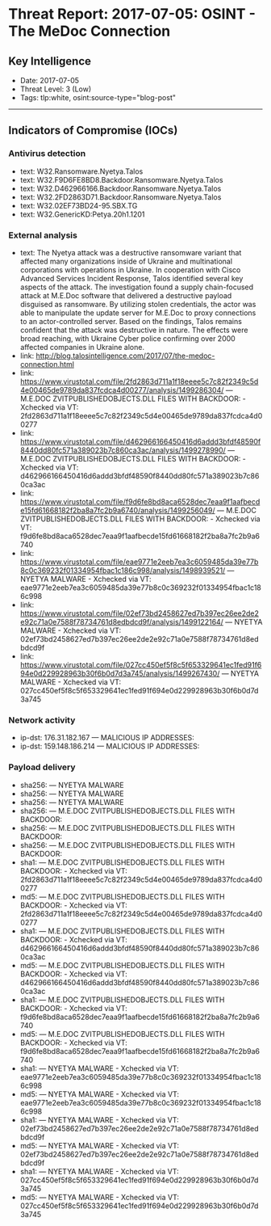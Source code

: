 # Threat Report: 2017-07-05: OSINT - The MeDoc Connection


## Key Intelligence
* Date: 2017-07-05
* Threat Level: 3 (Low)
* Tags: tlp:white, osint:source-type="blog-post"

---

## Indicators of Compromise (IOCs)
### Antivirus detection
* text: W32.Ransomware.Nyetya.Talos
* text: W32.F9D6FE8BD8.Backdoor.Ransomware.Nyetya.Talos
* text: W32.D462966166.Backdoor.Ransomware.Nyetya.Talos
* text: W32.2FD2863D71.Backdoor.Ransomware.Nyetya.Talos
* text: W32.02EF73BD24-95.SBX.TG
* text: W32.GenericKD:Petya.20h1.1201

### External analysis
* text: The Nyetya attack was a destructive ransomware variant that affected many organizations inside of Ukraine and multinational corporations with operations in Ukraine. In cooperation with Cisco Advanced Services Incident Response, Talos identified several key aspects of the attack. The investigation found a supply chain-focused attack at M.E.Doc software that delivered a destructive payload disguised as ransomware. By utilizing stolen credentials, the actor was able to manipulate the update server for M.E.Doc to proxy connections to an actor-controlled server. Based on the findings, Talos remains confident that the attack was destructive in nature. The effects were broad reaching, with Ukraine Cyber police confirming over 2000 affected companies in Ukraine alone.
* link: http://blog.talosintelligence.com/2017/07/the-medoc-connection.html
* link: https://www.virustotal.com/file/2fd2863d711a1f18eeee5c7c82f2349c5d4e00465de9789da837fcdca4d00277/analysis/1499286304/ — M.E.DOC ZVITPUBLISHEDOBJECTS.DLL FILES WITH BACKDOOR: - Xchecked via VT: 2fd2863d711a1f18eeee5c7c82f2349c5d4e00465de9789da837fcdca4d00277
* link: https://www.virustotal.com/file/d462966166450416d6addd3bfdf48590f8440dd80fc571a389023b7c860ca3ac/analysis/1499278990/ — M.E.DOC ZVITPUBLISHEDOBJECTS.DLL FILES WITH BACKDOOR: - Xchecked via VT: d462966166450416d6addd3bfdf48590f8440dd80fc571a389023b7c860ca3ac
* link: https://www.virustotal.com/file/f9d6fe8bd8aca6528dec7eaa9f1aafbecde15fd61668182f2ba8a7fc2b9a6740/analysis/1499256049/ — M.E.DOC ZVITPUBLISHEDOBJECTS.DLL FILES WITH BACKDOOR: - Xchecked via VT: f9d6fe8bd8aca6528dec7eaa9f1aafbecde15fd61668182f2ba8a7fc2b9a6740
* link: https://www.virustotal.com/file/eae9771e2eeb7ea3c6059485da39e77b8c0c369232f01334954fbac1c186c998/analysis/1498939521/ — NYETYA MALWARE - Xchecked via VT: eae9771e2eeb7ea3c6059485da39e77b8c0c369232f01334954fbac1c186c998
* link: https://www.virustotal.com/file/02ef73bd2458627ed7b397ec26ee2de2e92c71a0e7588f78734761d8edbdcd9f/analysis/1499122164/ — NYETYA MALWARE - Xchecked via VT: 02ef73bd2458627ed7b397ec26ee2de2e92c71a0e7588f78734761d8edbdcd9f
* link: https://www.virustotal.com/file/027cc450ef5f8c5f653329641ec1fed91f694e0d229928963b30f6b0d7d3a745/analysis/1499267430/ — NYETYA MALWARE - Xchecked via VT: 027cc450ef5f8c5f653329641ec1fed91f694e0d229928963b30f6b0d7d3a745

### Network activity
* ip-dst: 176.31.182.167 — MALICIOUS IP ADDRESSES:
* ip-dst: 159.148.186.214 — MALICIOUS IP ADDRESSES:

### Payload delivery
* sha256: <sha256> — NYETYA MALWARE
* sha256: <sha256> — NYETYA MALWARE
* sha256: <sha256> — NYETYA MALWARE
* sha256: <sha256> — M.E.DOC ZVITPUBLISHEDOBJECTS.DLL FILES WITH BACKDOOR:
* sha256: <sha256> — M.E.DOC ZVITPUBLISHEDOBJECTS.DLL FILES WITH BACKDOOR:
* sha256: <sha256> — M.E.DOC ZVITPUBLISHEDOBJECTS.DLL FILES WITH BACKDOOR:
* sha1: <sha1> — M.E.DOC ZVITPUBLISHEDOBJECTS.DLL FILES WITH BACKDOOR: - Xchecked via VT: 2fd2863d711a1f18eeee5c7c82f2349c5d4e00465de9789da837fcdca4d00277
* md5: <md5> — M.E.DOC ZVITPUBLISHEDOBJECTS.DLL FILES WITH BACKDOOR: - Xchecked via VT: 2fd2863d711a1f18eeee5c7c82f2349c5d4e00465de9789da837fcdca4d00277
* sha1: <sha1> — M.E.DOC ZVITPUBLISHEDOBJECTS.DLL FILES WITH BACKDOOR: - Xchecked via VT: d462966166450416d6addd3bfdf48590f8440dd80fc571a389023b7c860ca3ac
* md5: <md5> — M.E.DOC ZVITPUBLISHEDOBJECTS.DLL FILES WITH BACKDOOR: - Xchecked via VT: d462966166450416d6addd3bfdf48590f8440dd80fc571a389023b7c860ca3ac
* sha1: <sha1> — M.E.DOC ZVITPUBLISHEDOBJECTS.DLL FILES WITH BACKDOOR: - Xchecked via VT: f9d6fe8bd8aca6528dec7eaa9f1aafbecde15fd61668182f2ba8a7fc2b9a6740
* md5: <md5> — M.E.DOC ZVITPUBLISHEDOBJECTS.DLL FILES WITH BACKDOOR: - Xchecked via VT: f9d6fe8bd8aca6528dec7eaa9f1aafbecde15fd61668182f2ba8a7fc2b9a6740
* sha1: <sha1> — NYETYA MALWARE - Xchecked via VT: eae9771e2eeb7ea3c6059485da39e77b8c0c369232f01334954fbac1c186c998
* md5: <md5> — NYETYA MALWARE - Xchecked via VT: eae9771e2eeb7ea3c6059485da39e77b8c0c369232f01334954fbac1c186c998
* sha1: <sha1> — NYETYA MALWARE - Xchecked via VT: 02ef73bd2458627ed7b397ec26ee2de2e92c71a0e7588f78734761d8edbdcd9f
* md5: <md5> — NYETYA MALWARE - Xchecked via VT: 02ef73bd2458627ed7b397ec26ee2de2e92c71a0e7588f78734761d8edbdcd9f
* sha1: <sha1> — NYETYA MALWARE - Xchecked via VT: 027cc450ef5f8c5f653329641ec1fed91f694e0d229928963b30f6b0d7d3a745
* md5: <md5> — NYETYA MALWARE - Xchecked via VT: 027cc450ef5f8c5f653329641ec1fed91f694e0d229928963b30f6b0d7d3a745
